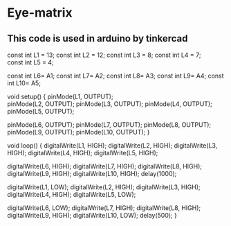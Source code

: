 # Eye-matrix
## This code is used in arduino by tinkercad
const int L1 = 13; 
const int L2 = 12; 
const int L3 = 8; 
const int L4 = 7;  
const int L5 = 4; 

const int L6=  A1;
const int L7=  A2; 
const int L8=  A3; 
const int L9=  A4; 
const int L10=  A5; 

void setup()
{
  pinMode(L1, OUTPUT);  
  pinMode(L2, OUTPUT);
  pinMode(L3, OUTPUT);
  pinMode(L4, OUTPUT);
  pinMode(L5, OUTPUT);
  
  pinMode(L6, OUTPUT);
  pinMode(L7, OUTPUT);
  pinMode(L8, OUTPUT);
  pinMode(L9, OUTPUT);
  pinMode(L10, OUTPUT);
}

void loop()
{
  digitalWrite(L1, HIGH); 
  digitalWrite(L2, HIGH);
  digitalWrite(L3, HIGH);
  digitalWrite(L4, HIGH);
  digitalWrite(L5, HIGH); 
  
  digitalWrite(L6, HIGH); 
  digitalWrite(L7, HIGH);
  digitalWrite(L8, HIGH);
  digitalWrite(L9, HIGH); 
  digitalWrite(L10, HIGH);
  delay(1000);
  
  digitalWrite(L1, LOW); 
  digitalWrite(L2, HIGH);
  digitalWrite(L3, HIGH);
  digitalWrite(L4, HIGH);
  digitalWrite(L5, LOW); 
  
  digitalWrite(L6, LOW); 
  digitalWrite(L7, HIGH);
  digitalWrite(L8, HIGH);
  digitalWrite(L9, HIGH); 
  digitalWrite(L10, LOW);
  delay(500);
}
